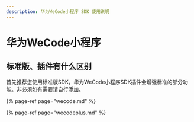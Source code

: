 ```yaml
---
description: 华为WeCode小程序 SDK 使用说明
---
```


# 华为WeCode小程序

## 标准版、插件有什么区别

首先推荐您使用标准版SDK，华为WeCode小程序SDK插件会增强标准的部分功能。非必须如有需要请自行添加。

{% page-ref page="wecode.md" %}

{% page-ref page="wecodeplus.md" %}

